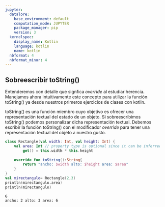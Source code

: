 ```yaml
---
jupyter:
  datalore:
    base_environment: default
    computation_mode: JUPYTER
    package_manager: pip
    version: 3
  kernelspec:
    display_name: Kotlin
    language: kotlin
    name: kotlin
  nbformat: 4
  nbformat_minor: 4
---
```


<div class="cell markdown"
datalore="{&quot;hide_input_from_viewers&quot;:true,&quot;hide_output_from_viewers&quot;:true,&quot;node_id&quot;:&quot;ot9fFYOZ6bgWhBBdVMhthn&quot;,&quot;type&quot;:&quot;MD&quot;}">

## Sobreescribir toString()

Entenderemos con detalle que signfica *override* al estudiar herencia.
Manejamos ahora intuitivamente este concepto para utilizar la función
toString() ya desde nuestros primeros ejercicios de clases con kotlin.

toString() es una función miembro cuyo objetivo es ofrecer una
representación textual del estado de un objeto. Si sobreescribimos
toString() podemos personalizar dicha representación textual. Debemos
escribir la función toString() con el modificador *override* para tener
una representación textual del objeto a nuestro gusto.

</div>

<div class="cell code" execution_count="1"
datalore="{&quot;hide_input_from_viewers&quot;:true,&quot;hide_output_from_viewers&quot;:true,&quot;node_id&quot;:&quot;qm6CBlMqY4uBRUfWv7kmCj&quot;,&quot;type&quot;:&quot;CODE&quot;}">

``` kotlin
class Rectangle(val width: Int, val height: Int) {
    val area: Int // property type is optional since it can be inferred from the getter's return type
        get() = this.width * this.height
    
    override fun toString():String{
        return "ancho: $width alto: $height area: $area"
    }
}
val mirectangulo= Rectangle(2,3)
println(mirectangulo.area)
println(mirectangulo)
```

<div class="output stream stdout">

    6
    ancho: 2 alto: 3 area: 6

</div>

</div>
